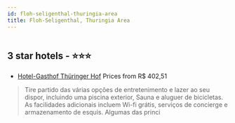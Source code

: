 ```yaml
---
id: floh-seligenthal-thuringia-area
title: Floh-Seligenthal, Thuringia Area
---
```


<center><img src="https://i.travelapi.com/hotels/25000000/24380000/24373900/24373849/89640bc2_z.jpg" alt="" /></center>


##  3 star hotels - ⭐️⭐️⭐️

-    [Hotel-Gasthof Thüringer Hof](https://www.hurb.com/br/aud/https://www.hurb.com/br/hotels/floh-seligenthal/hotel-gasthof-thuringer-hof-HT-BFS1?cmp=18055) Prices from R$ 402,51
   > Tire partido das várias opções de entretenimento e lazer ao seu dispor, incluindo uma piscina exterior, Sauna e aluguer de bicicletas. As facilidades adicionais incluem Wi-fi grátis, serviços de concierge e armazenamento de esquis. Algumas das princi
